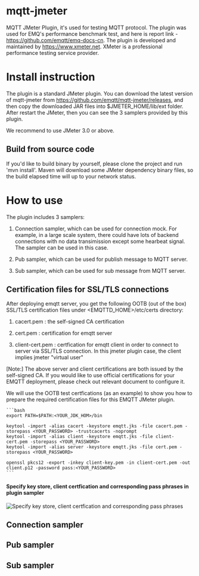 # mqtt-jmeter
MQTT JMeter Plugin, it's used for testing MQTT protocol. The plugin was used for EMQ's performance benchmark test, and here is report link - https://github.com/emqtt/emq-docs-cn.
The plugin is developed and maintained by https://www.xmeter.net. XMeter is a professional performance testing service provider.

# Install instruction
The plugin is a standard JMeter plugin. You can download the latest version of mqtt-jmeter from https://github.com/emqtt/mqtt-jmeter/releases, and then copy the downloaded JAR files into $JMETER_HOME/lib/ext folder. After restart the JMeter, then you can see the 3 samplers provided by this plugin.

We recommend to use JMeter 3.0 or above. 

## Build from source code

If you'd like to build binary by yourself, please clone the project and run 'mvn install'. Maven will download some JMeter dependency binary files, so the build elapsed time will up to your network status.

# How to use
The plugin includes 3 samplers: 

1) Connection sampler, which can be used for connection mock. For example, in a large scale system, there could have lots of backend connections with no data transimission except some hearbeat signal. The sampler can be used in this case.

2) Pub sampler, which can be used for publish message to MQTT server.

3) Sub sampler, which can be used for sub message from MQTT server.

## Certification files for SSL/TLS connections
After deploying emqtt server, you get the following OOTB (out of the box) SSL/TLS certification files under <EMQTTD_HOME>/etc/certs directory:

1) cacert.pem : the self-signed CA certification 

2) cert.pem : certification for emqtt server

3) client-cert.pem : certfication for emqtt client in order to connect to server via SSL/TLS connection. In this jmeter plugin case, the client implies jmeter "virtual user" 

[Note:] The above server and client certifications are both issued by the self-signed CA. If you would like to use official certifications for your EMQTT deployment, please check out relevant document to configure it.

We will use the OOTB test certfications (as an example) to show you how to prepare the required certification files for this EMQTT JMeter plugin.

	```bash
	export PATH=$PATH:<YOUR_JDK_HOM>/bin

	keytool -import -alias cacert -keystore emqtt.jks -file cacert.pem -storepass <YOUR_PASSWORD> -trustcacerts -noprompt
	keytool -import -alias client -keystore emqtt.jks -file client-cert.pem -storepass <YOUR_PASSWORD>
	keytool -import -alias server -keystore emqtt.jks -file cert.pem -storepass <YOUR_PASSWORD>

	openssl pkcs12 -export -inkey client-key.pem -in client-cert.pem -out client.p12 -password pass:<YOUR_PASSWORD>
	```

#### Specify key store, client certfication and corresponding pass phrases in plugin sampler
![Specify key store, client certfication and corresponding pass phrases](https://github.com/emqtt/mqtt-jmeter/raw/master/screenshots/ssl_conn.png)


## Connection sampler



## Pub sampler



## Sub sampler




 
